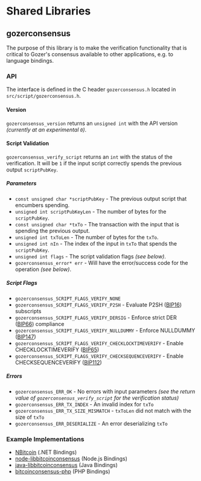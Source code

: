 Shared Libraries
================

## gozerconsensus

The purpose of this library is to make the verification functionality that is critical to Gozer's consensus available to other applications, e.g. to language bindings.

### API

The interface is defined in the C header `gozerconsensus.h` located in  `src/script/gozerconsensus.h`.

#### Version

`gozerconsensus_version` returns an `unsigned int` with the API version *(currently at an experimental `0`)*.

#### Script Validation

`gozerconsensus_verify_script` returns an `int` with the status of the verification. It will be `1` if the input script correctly spends the previous output `scriptPubKey`.

##### Parameters
- `const unsigned char *scriptPubKey` - The previous output script that encumbers spending.
- `unsigned int scriptPubKeyLen` - The number of bytes for the `scriptPubKey`.
- `const unsigned char *txTo` - The transaction with the input that is spending the previous output.
- `unsigned int txToLen` - The number of bytes for the `txTo`.
- `unsigned int nIn` - The index of the input in `txTo` that spends the `scriptPubKey`.
- `unsigned int flags` - The script validation flags *(see below)*.
- `gozerconsensus_error* err` - Will have the error/success code for the operation *(see below)*.

##### Script Flags
- `gozerconsensus_SCRIPT_FLAGS_VERIFY_NONE`
- `gozerconsensus_SCRIPT_FLAGS_VERIFY_P2SH` - Evaluate P2SH ([BIP16](https://github.com/bitcoin/bips/blob/master/bip-0016.mediawiki)) subscripts
- `gozerconsensus_SCRIPT_FLAGS_VERIFY_DERSIG` - Enforce strict DER ([BIP66](https://github.com/bitcoin/bips/blob/master/bip-0066.mediawiki)) compliance
- `gozerconsensus_SCRIPT_FLAGS_VERIFY_NULLDUMMY` - Enforce NULLDUMMY ([BIP147](https://github.com/bitcoin/bips/blob/master/bip-0147.mediawiki))
- `gozerconsensus_SCRIPT_FLAGS_VERIFY_CHECKLOCKTIMEVERIFY` - Enable CHECKLOCKTIMEVERIFY ([BIP65](https://github.com/bitcoin/bips/blob/master/bip-0065.mediawiki))
- `gozerconsensus_SCRIPT_FLAGS_VERIFY_CHECKSEQUENCEVERIFY` - Enable CHECKSEQUENCEVERIFY ([BIP112](https://github.com/bitcoin/bips/blob/master/bip-0112.mediawiki))

##### Errors
- `gozerconsensus_ERR_OK` - No errors with input parameters *(see the return value of `gozerconsensus_verify_script` for the verification status)*
- `gozerconsensus_ERR_TX_INDEX` - An invalid index for `txTo`
- `gozerconsensus_ERR_TX_SIZE_MISMATCH` - `txToLen` did not match with the size of `txTo`
- `gozerconsensus_ERR_DESERIALIZE` - An error deserializing `txTo`

### Example Implementations
- [NBitcoin](https://github.com/NicolasDorier/NBitcoin/blob/master/NBitcoin/Script.cs#L814) (.NET Bindings)
- [node-libbitcoinconsensus](https://github.com/bitpay/node-libbitcoinconsensus) (Node.js Bindings)
- [java-libbitcoinconsensus](https://github.com/dexX7/java-libbitcoinconsensus) (Java Bindings)
- [bitcoinconsensus-php](https://github.com/Bit-Wasp/bitcoinconsensus-php) (PHP Bindings)
